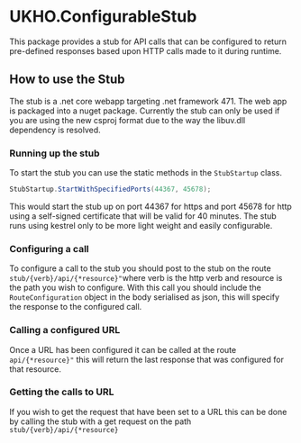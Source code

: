# UKHO.ConfigurableStub

This package provides a stub for API calls that can be configured to return pre-defined responses based upon HTTP calls made to it during runtime.

## How to use the Stub

The stub is a .net core webapp targeting .net framework 471. The web app is packaged into a nuget package. Currently the stub can only be used if you are using the new csproj format due to the way the libuv.dll dependency is resolved.

### Running up the stub

To start the stub you can use the static methods in the `StubStartup` class. 
```cs
StubStartup.StartWithSpecifiedPorts(44367, 45678);
```
This would start the stub up on port 44367 for https and port 45678 for http using a self-signed certificate that will be valid for 40 minutes. The stub runs using kestrel only to be more light weight and easily configurable.

### Configuring a call

To configure a call to the stub you should post to the stub on the route `stub/{verb}/api/{*resource}"`where verb is the http verb and resource is the path you wish to configure. With this call you should include the `RouteConfiguration` object in the body serialised as json, this will specify the response to the configured call.

### Calling a configured URL

Once a URL has been configured it can be called at the route `api/{*resource}"` this will return the last response that was configured for that resource.

### Getting the calls to URL

If you wish to get the request that have been set to a URL this can be done by calling the stub with a get request on the path `stub/{verb}/api/{*resource}`

